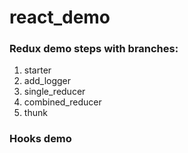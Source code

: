 # react_demo

### Redux demo steps with branches:
1. starter
2. add_logger
3. single_reducer
4. combined_reducer
5. thunk

### Hooks demo
